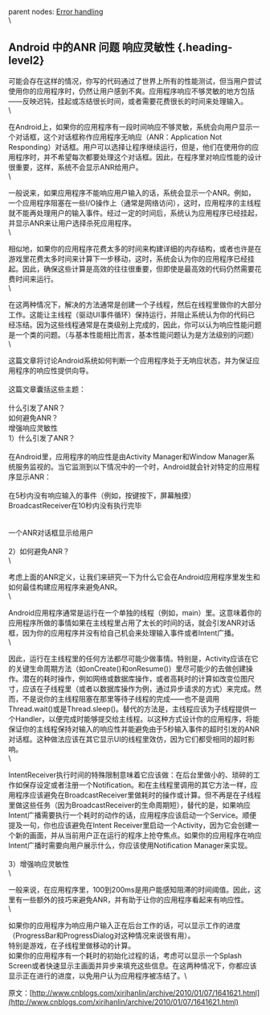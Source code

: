 parent nodes: [Error handling](Error%20handling.html)\
\

Android 中的ANR 问题 响应灵敏性 {.heading-level2}
-------------------------------

可能会存在这样的情况，你写的代码通过了世界上所有的性能测试，但当用户尝试使用你的应用程序时，仍然让用户感到不爽。应用程序响应不够灵敏的地方包括——反映迟钝，挂起或冻结很长时间，或者需要花费很长的时间来处理输入。\
 \

在Android上，如果你的应用程序有一段时间响应不够灵敏，系统会向用户显示一个对话框，这个对话框称作应用程序无响应（ANR：Application
Not
Responding）对话框。用户可以选择让程序继续运行，但是，他们在使用你的应用程序时，并不希望每次都要处理这个对话框。因此，在程序里对响应性能的设计很重要，这样，系统不会显示ANR给用户。\
 \

一般说来，如果应用程序不能响应用户输入的话，系统会显示一个ANR。例如，一个应用程序阻塞在一些I/O操作上（通常是网络访问），这时，应用程序的主线程就不能再处理用户的输入事件。经过一定的时间后，系统认为应用程序已经挂起，并显示ANR来让用户选择杀死应用程序。\
 \

相似地，如果你的应用程序花费太多的时间来构建详细的内存结构，或者也许是在游戏里花费太多时间来计算下一步移动，这时，系统会认为你的应用程序已经挂起。因此，确保这些计算是高效的往往很重要，但即使是最高效的代码仍然需要花费时间来运行。\
 \

在这两种情况下，解决的方法通常是创建一个子线程，然后在线程里做你的大部分工作。这能让主线程（驱动UI事件循环）保持运行，并阻止系统认为你的代码已经冻结。因为这些线程通常是在类级别上完成的，因此，你可以认为响应性能问题是一个类的问题。（与基本性能相比而言，基本性能问题认为是方法级别的问题）\
 \

这篇文章将讨论Android系统如何判断一个应用程序处于无响应状态，并为保证应用程序的响应性提供向导。\
 \
 这篇文章囊括这些主题：\
 \
 什么引发了ANR？\
 如何避免ANR？\
 增强响应灵敏性\
 1）什么引发了ANR？\
 \
 在Android里，应用程序的响应性是由Activity Manager和Window
Manager系统服务监视的。当它监测到以下情况中的一个时，Android就会针对特定的应用程序显示ANR：\
 \
 在5秒内没有响应输入的事件（例如，按键按下，屏幕触摸）\
 BroadcastReceiver在10秒内没有执行完毕\
 \
 \
 一个ANR对话框显示给用户\
 \
 2）如何避免ANR？\
 \

考虑上面的ANR定义，让我们来研究一下为什么它会在Android应用程序里发生和如何最佳构建应用程序来避免ANR。\
 \

Android应用程序通常是运行在一个单独的线程（例如，main）里。这意味着你的应用程序所做的事情如果在主线程里占用了太长的时间的话，就会引发ANR对话框，因为你的应用程序并没有给自己机会来处理输入事件或者Intent广播。\
 \

因此，运行在主线程里的任何方法都尽可能少做事情。特别是，Activity应该在它的关键生命周期方法（如onCreate()和onResume()）里尽可能少的去做创建操作。潜在的耗时操作，例如网络或数据库操作，或者高耗时的计算如改变位图尺寸，应该在子线程里（或者以数据库操作为例，通过异步请求的方式）来完成。然而，不是说你的主线程阻塞在那里等待子线程的完成——也不是调用Thread.wait()或是Thread.sleep()。替代的方法是，主线程应该为子线程提供一个Handler，以便完成时能够提交给主线程。以这种方式设计你的应用程序，将能保证你的主线程保持对输入的响应性并能避免由于5秒输入事件的超时引发的ANR对话框。这种做法应该在其它显示UI的线程里效仿，因为它们都受相同的超时影响。\
 \

IntentReceiver执行时间的特殊限制意味着它应该做：在后台里做小的、琐碎的工作如保存设定或者注册一个Notification。和在主线程里调用的其它方法一样，应用程序应该避免在BroadcastReceiver里做耗时的操作或计算。但不再是在子线程里做这些任务（因为BroadcastReceiver的生命周期短），替代的是，如果响应Intent广播需要执行一个耗时的动作的话，应用程序应该启动一个Service。顺便提及一句，你也应该避免在Intent
Receiver里启动一个Activity，因为它会创建一个新的画面，并从当前用户正在运行的程序上抢夺焦点。如果你的应用程序在响应Intent广播时需要向用户展示什么，你应该使用Notification
Manager来实现。\
 \
 3）增强响应灵敏性\
 \

一般来说，在应用程序里，100到200ms是用户能感知阻滞的时间阈值。因此，这里有一些额外的技巧来避免ANR，并有助于让你的应用程序看起来有响应性。\
 \

如果你的应用程序为响应用户输入正在后台工作的话，可以显示工作的进度（ProgressBar和ProgressDialog对这种情况来说很有用）。\
 特别是游戏，在子线程里做移动的计算。\
 如果你的应用程序有一个耗时的初始化过程的话，考虑可以显示一个Splash
Screen或者快速显示主画面并异步来填充这些信息。在这两种情况下，你都应该显示正在进行的进度，以免用户认为应用程序被冻结了。\

原文：[http://www.cnblogs.com/xirihanlin/archive/2010/01/07/1641621.html](http://www.cnblogs.com/xirihanlin/archive/2010/01/07/1641621.html)
